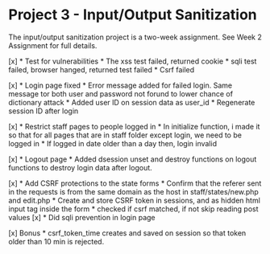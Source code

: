 # Project 3 - Input/Output Sanitization

The input/output sanitization project is a two-week assignment. See Week 2 Assignment for full details.

[x] * Test for vulnerabilities
	* The xss test failed, returned cookie
	* sqli test failed, browser hanged, returned test failed
	* Csrf failed

[x] * Login page fixed
	* Error message added for failed login. Same message tor both user and password not forund to lower chance of dictionary attack
	* Added user ID on session data as user_id
	* Regenerate session ID after login

[x] * Restrict staff pages to people logged in
	* In initialize function, i made it so that for all pages that are in staff folder except login, we need to be logged in
	* If logged in date older than a day then, login invalid

[x] * Logout page
	* Added dsession unset and destroy functions on logout functions to destroy login data after logout.

[x]	* Add CSRF protections to the state forms
	* Confirm that the referer sent in the requests is from the same domain as the host in staff/states/new.php and edit.php
	* Create and store CSRF token in sessions, and as hidden html input tag inside the form 
	* checked if csrf matched, if not skip reading post values
[x] * Did sqli prevention in login page


[x] Bonus
	* csrf_token_time creates and saved on session so that token older than 10 min is rejected.
